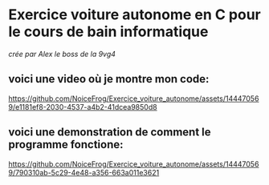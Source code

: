 # Exercice voiture autonome en C pour le cours de bain informatique
*crée par Alex le boss de la 9vg4*



## voici une video où je montre mon code:


https://github.com/NoiceFrog/Exercice_voiture_autonome/assets/144470569/e1181ef8-2030-4537-a4b2-41dcea9850d8

## voici une demonstration de comment le programme fonctione:


https://github.com/NoiceFrog/Exercice_voiture_autonome/assets/144470569/790310ab-5c29-4e48-a356-663a011e3621

